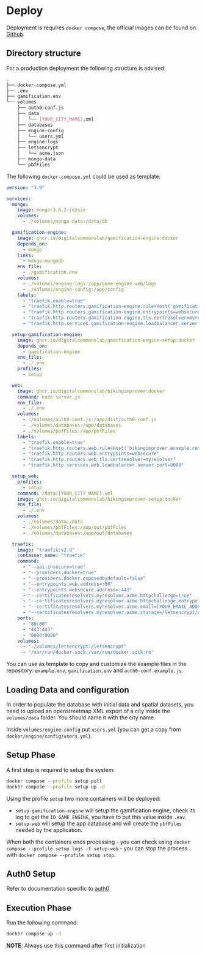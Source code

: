 # Deploy
Deployment is requires `docker compose`, the official images can be found on [Github](https://github.com/orgs/DigitalCommonsLab/packages?repo_name=bikingimprover).

## Directory structure
For a production deployment the following structure is advised:
```bash
.
├── docker-compose.yml
├── .env
├── gamification.env
└── volumes
    ├── auth0-conf.js
    ├── data
    │   └── [YOUR_CITY_NAME].xml
    ├── databases
    ├── engine-config
    │   └── users.yml
    ├── engine-logs
    ├── letsencrypt
    │   └── acme.json
    ├── mongo-data
    └── pbfFiles
```

The following `docker-compose.yml` could be used as template:
```yml
version: "3.9"

services:
  mongo:
    image: mongo:3.6.2-jessie
    volumes:
      - ./volumes/mongo-data:/data/db

  gamification-engine:
    image: ghcr.io/digitalcommonslab/gamification-engine:docker
    depends_on:
      - mongo
    links:
      - mongo:mongodb
    env_file: 
      - ./gamification.env
    volumes:
      - ./volumes/engine-logs:/app/game-engine.web/logs
      - ./volumes/engine-config:/app/config
    labels:
      - "traefik.enable=true"
      - "traefik.http.routers.gamification-engine.rule=Host(`gamification.bikingimprover.example.com`)"
      - "traefik.http.routers.gamification-engine.entrypoints=websecure"
      - "traefik.http.routers.gamification-engine.tls.certresolver=myresolver"
      - "traefik.http.services.gamification-engine.loadbalancer.server.port=8010"

  setup-gamification-engine:
    image: ghcr.io/digitalcommonslab/gamification-engine-setup:docker
    depends_on:
      - gamification-engine
    env_file: 
      - ./.env
    profiles:
      - setup

  web:
    image: ghcr.io/digitalcommonslab/bikingimprover:docker
    command: node server.js
    env_file:
      - ./.env
    volumes:
      - ./volumes/auth0-conf.js:/app/dist/auth0-conf.js
      - ./volumes/databases:/app/databases
      - ./volumes/pbfFiles:/app/pbfFiles
    labels:
      - "traefik.enable=true"
      - "traefik.http.routers.web.rule=Host(`bikingimprover.example.com`)"
      - "traefik.http.routers.web.entrypoints=websecure"
      - "traefik.http.routers.web.tls.certresolver=myresolver"
      - "traefik.http.services.web.loadbalancer.server.port=8080"

  setup_web:
    profiles:
      - setup
    command: /data/[YOUR_CITY_NAME].xml
    image: ghcr.io/digitalcommonslab/bikingimprover-setup:docker
    env_file:
      - ./.env
    volumes:
      - ./volumes/data:/data
      - ./volumes/pbfFiles:/app/out/pbfFiles
      - ./volumes/databases:/app/out/databases

  traefik:
    image: "traefik:v2.9"
    container_name: "traefik"
    command:
      - "--api.insecure=true"
      - "--providers.docker=true"
      - "--providers.docker.exposedbydefault=false"
      - "--entrypoints.web.address=:80"
      - "--entrypoints.websecure.address=:443"
      - "--certificatesresolvers.myresolver.acme.httpchallenge=true"
      - "--certificatesresolvers.myresolver.acme.httpchallenge.entrypoint=web"
      - "--certificatesresolvers.myresolver.acme.email=[YOUR_EMAIL_ADDRESS]"
      - "--certificatesresolvers.myresolver.acme.storage=/letsencrypt/acme.json"
    ports:
      - "80:80"
      - "443:443"
      - "8080:8080"
    volumes:
      - "./volumes/letsencrypt:/letsencrypt"
      - "/var/run/docker.sock:/var/run/docker.sock:ro"
```

You can use as template to copy and customize the example files in the repository: `example.env`, `gamification.env` and `auth0-conf.example.js`.

## Loading Data and configuration
In order to populate the database with initial data and spatial datasets, you need to upload an openstreetmap XML export of a city inside the `volumes/data` folder. You should name it with the city name.

Inside `volumes/engine-config` put `users.yml` (you can get a copy from `docker/engine/config/users.yml`).

## Setup Phase
A first step is required to setup the system:
```bash
docker compose --profile setup pull
docker compose --profile setup up -d
```
Using the profile `setup` two more containers will be deployed:
- `setup-gamification-engine` will setup the gamification engine, check its log to get the `ID_GAME_ENGINE`, you have to put this value inside `.env`.
- `setup-web` will setup the app database and will create the `pbfFiles` needed by the application.

When both the containers ends processing - you can check using `docker compose --profile setup logs -f setup-web` - you can stop the process with `docker compose --profile setup stop`.

## Auth0 Setup
Refer to documentation specific to [auth0](./auth0.md)

## Execution Phase
Run the following command:
```bash
docker compose up -d
```

**NOTE**: Always use this command after first initialization 
